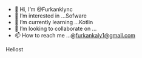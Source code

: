 - 👋 Hi, I’m @Furkanklync
- 👀 I’m interested in ...Sofware
- 🌱 I’m currently learning ...Kotlin
- 💞️ I’m looking to collaborate on ...
- 📫 How to reach me ...@furkankaly1@gmail.com

<!---
Furkanklync/Furkanklync is a ✨ special ✨ repository because its `README.md` (this file) appears on your GitHub profile.
You can click the Preview link to take a look at your changes.
--->
Hellost
